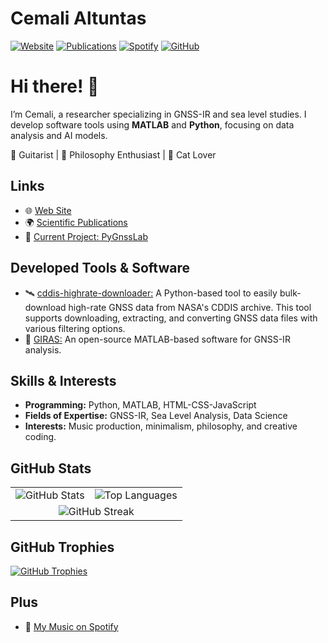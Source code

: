 # Cemali Altuntas

[![Website](https://img.shields.io/badge/Website-cemalialtuntas.github.io-blue?style=flat-square&logo=github)](https://cemalialtuntas.github.io/)
[![Publications](https://img.shields.io/badge/Publications-Scholar-4285F4?style=flat-square&logo=google-scholar)](https://scholar.google.com.tr/citations?user=v8QuuYEAAAAJ&hl=en)
[![Spotify](https://img.shields.io/badge/Music-Spotify-1DB954?style=flat-square&logo=spotify)](https://open.spotify.com/intl-tr/artist/0OtHz9g7GmRcm2E3Aqe4iU?si=vrKuY0ZJShuplnamBo8kFw)
[![GitHub](https://img.shields.io/github/followers/cemalialtuntas?label=Follow&style=social)](https://github.com/cemalialtuntas)

# Hi there! 👋

I’m Cemali, a researcher specializing in GNSS-IR and sea level studies. I develop software tools using **MATLAB** and **Python**, focusing on data analysis and AI models.

🎸 Guitarist | 📖 Philosophy Enthusiast | 🐾 Cat Lover

## Links
- 🌐 [Web Site](https://cemalialtuntas.github.io/)
- 🌍 [Scientific Publications](https://avesis.yildiz.edu.tr/cemali/publications)
- 🚀 [Current Project: PyGnssLab](https://github.com/PyGnssLab)

## Developed Tools & Software
- 🛰️ [cddis-highrate-downloader:](https://github.com/cemalialtuntas/cddis-highrate-downloader) A Python-based tool to easily bulk-download high-rate GNSS data from NASA's CDDIS archive. This tool supports downloading, extracting, and converting GNSS data files with various filtering options.
- 📡 [GIRAS:](https://github.com/cemalialtuntas/GIRAS-GPS-Solutions) An open-source MATLAB-based software for GNSS-IR analysis.

## Skills & Interests
- **Programming:** Python, MATLAB, HTML-CSS-JavaScript
- **Fields of Expertise:** GNSS-IR, Sea Level Analysis, Data Science
- **Interests:** Music production, minimalism, philosophy, and creative coding.

## GitHub Stats

<table align="center">
  <tr>
    <td align="center">
      <img src="https://github-readme-stats.vercel.app/api?username=cemalialtuntas&show_icons=true&theme=default" alt="GitHub Stats" />
    </td>
    <td align="center">
      <img src="https://github-readme-stats.vercel.app/api/top-langs/?username=cemalialtuntas&layout=compact&theme=default" alt="Top Languages" />
    </td>
  </tr>
  <tr>
    <td colspan="2" align="center">
      <img src="https://github-readme-streak-stats.herokuapp.com/?user=cemalialtuntas&theme=default" alt="GitHub Streak" />
    </td>
  </tr>
</table>

## GitHub Trophies

[![GitHub Trophies](https://github-profile-trophy.vercel.app/?username=cemalialtuntas&theme=default)](https://github.com/ryo-ma/github-profile-trophy)

## Plus
- 🎵 [My Music on Spotify](https://open.spotify.com/intl-tr/artist/0OtHz9g7GmRcm2E3Aqe4iU?si=vrKuY0ZJShuplnamBo8kFw)
